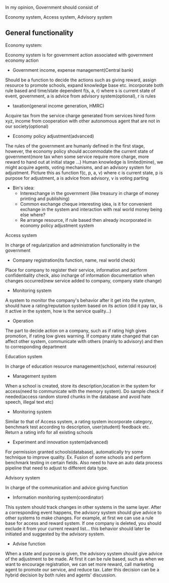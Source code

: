 In my opinion, Government should consist of

Economy system, Access system, Advisory system

## General functionality


Economy system:

Economy system is for government action associated with government economy action

- Government income, expense management(Central bank)

Should be a function to decide the actions such as giving reward, assign resource to promote schools, expand knowledge base etc. incorporate both rule based and time/state dependent f(s, a, r) where s is current state of event, government, a is advice from advisory system(optional), r is rules

- taxation(general income generation, HMRC)

Acquire tax from the service charge generated from services hired form xyz, income from cooperation with other autonomous agent that are not in our society(optional)

- Economy policy adjustment(advanced)

The rules of the government are humanly defined in the first stage, however, the economy policy should accommodate the current state of government(more tax when some service require more charge, more reward to hand out at initial stage …) Human knowledge is limited(mine), we might acquire agents, voting mechanisms, and an advisory system for adjustment. Picture this as function f(c, p, a, v) where c is current state, p is purpose for adjustment, a is advice from advisory, v is voting parting

- Bin's idea:
  - Interexchange in the government (like treasury in charge of money printing and publishing)
  - Common exchange cheque interesting idea, is it for convenient exchange in the system and interaction with real world money being else where?
  - Re arrange resource, if rule based then already incorporated in economy policy adjustment system

Access system

In charge of regularization and administration functionality in the government

- Company registration(its function, name, real world check)

Place for company to register their service, information and perform confidentiality check, also incharge of information documentation when changes occurred(new service added to company, company state change)

- Monitoring system

A system to monitor the company's behavior after it get into the system, should have a rating/reputation system based on its action (did it pay tax, is it active in the system, how is the service quality…)

- Operation

The part to decide action on a company, such as if rating high gives promotion, if rating low gives warning. If company state changed that can affect other system, communicate with others (mainly to advisory) and then to corresponding department

Education system

In charge of education resource management(school, external resource)

- Management system

When a school is created, store its description,location in the system for access(need to communicate with the memory system). Do sample check if needed(access random stored chunks in the database and avoid hate speech, illegal text etc)

- Monitoring system

Similar to that of Access system, a rating system incorporate category, benchmark test according to description, user(student) feedback etc. Return a rating info for all existing schools

- Experiment and innovation system(advanced)

For permission granted schools(database), automatically try some technique to improve quality. Ex. Fusion of some schools and perform benchmark testing in certain fields. Also need to have an auto data process pipeline that need to adjust to different data type.

Advisory system

In charge of the communication and advice giving function

- Information monitoring system(coordinator)

This system should track changes in other systems in the same layer. After a corresponding event happens, the advisory system should give advice to other systems to make changes. For example, at first we can use a rule base for access and reward system. If one company is deleted, you should exclude it from your current reward list… this behavior should later be initiated and suggested by the advisory system.

- Advise function

When a state and purpose is given, the advisory system should give advice of the adjustment to be made. At first it can be rule based, such as when we want to encourage registration, we can set more reward, call marketing agent to promote our service, and reduce tax. Later this decision can be a hybrid decision by both rules and agents' discussion.
